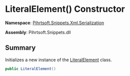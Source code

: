 # LiteralElement\(\) Constructor

**Namespace**: [Pihrtsoft.Snippets.Xml.Serialization](../../README.md)

**Assembly**: Pihrtsoft\.Snippets\.dll

## Summary

Initializes a new instance of the [LiteralElement](../README.md) class\.

```csharp
public LiteralElement()
```

